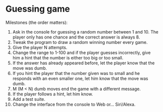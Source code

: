 # Guessing game

Milestones (the order matters):

1. Ask in the console for guessing a random number between 1 and 10. The player only has one chance and the correct answer is always 8.
2. Tweak the program to draw a random winning number every game.
3. Give the player N attempts.
4. Change the range to 1-100 and if the player guesses incorrectly, give him a hint that the number is either too big or too small.
5. If the answer has already appeared before, let the player know that the move was dumb.
6. If you hint the player that the number given was to small and he responds with an even smaller one, let him know that the move was dumb.
7. M (M < N) dumb moves end the game with a different message.
8. If the player follows a hint, let him know.
9. Add a test suite.
10. Change the interface from the console to Web or... Siri/Alexa.
